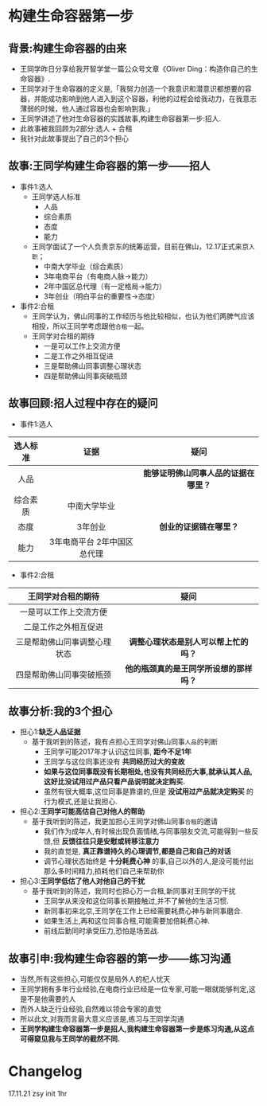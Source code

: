 # 构建生命容器第一步

## 背景:构建生命容器的由来
- 王同学昨日分享给我开智学堂一篇公众号文章《Oliver Ding：构造你自己的生命容器》.
- 王同学对于生命容器的定义是,「我努力创造一个我意识和潜意识都想要的容器，并能成功影响到他人进入到这个容器，利他的过程会给我动力，在我意志薄弱的时候，他人通过容器也会影响到我.」
- 王同学讲述了他对生命容器的实践故事,构建生命容器第一步:招人.
- 此故事被我回顾为2部分:选人 + 合租
- 我针对此故事提出了自己的3个担心

## 故事:王同学构建生命容器的第一步——招人
- 事件1:选人
    + 王同学选人标准
        * 人品
        * 综合素质
        * 态度
        * 能力
    + 王同学面试了一个人负责京东的统筹运营，目前在佛山，12.17正式来京`入职`；
        * 中南大学毕业（综合素质）
        * 3年电商平台（有电商人脉->能力）
        * 2年中国区总代理（有一定格局->能力）
        * 3年创业（明白平台的重要性->态度）
- 事件2:合租
    + 王同学认为，佛山同事的工作经历与他比较相似，也认为他们两脾气应该相投，所以王同学考虑跟他`合租`一起。
    + 王同学对合租的期待
        * 一是可以工作上交流方便
        * 二是工作之外相互促进
        * 三是帮助佛山同事调整心理状态
        * 四是帮助佛山同事突破瓶颈

## 故事回顾:招人过程中存在的疑问
- 事件1:选人

**选人标准**|**证据**|**疑问**
:-----:|:-----:|:-----:
人品| |**能够证明佛山同事人品的证据在哪里？**
综合素质|中南大学毕业| 
态度|3年创业|**创业的证据链在哪里？**
能力|3年电商平台 2年中国区总代理| 
 
 - 事件2:合租

**王同学对合租的期待**|**疑问**
:-----:|:-----:
一是可以工作上交流方便| 
二是工作之外相互促进| 
三是帮助佛山同事调整心理状态|**调整心理状态是别人可以帮上忙的吗？**
四是帮助佛山同事突破瓶颈|**他的瓶颈真的是王同学所设想的那样吗？**

## 故事分析:我的3个担心
- 担心1:**缺乏人品证据**
    + 基于我听到的陈述，我有点担心王同学对佛山同事`人品`的判断
        * 王同学可能2017年才认识这位同事, **距今不足1年**
        * 王同学与这位同事还没有 **共同经历过大的变故**
        * **如果与这位同事既没有长期相处,也没有共同经历大事,就承认其人品,这好比没试用过产品只看产品说明就决定购买.**
        * 虽然有很大概率,这位同事是靠谱的,但是 **没试用过产品就决定购买** 的行为模式,还是让我担心.
- 担心2:**王同学可能高估自己对他人的帮助**
    + 基于我听到的陈述，我更加担心王同学对佛山同事`合租`的邀请
        * 我们作为成年人,有时候出现负面情绪,与同事朋友交流,可能得到一些反馈,但 **反馈往往只是安慰或转移注意力** 
        * 我的直觉是, **真正靠谱持久的心理调节,都是自己和自己的对话**
        * 调节心理状态始终是 **十分耗费心神** 的事,自己以外的人,是没可能付出那么多时间精力,损耗他们自己来帮助你
- 担心3:**王同学低估了他人对他自己的干扰**
    + 基于我听到的陈述，我同时也担心万一合租,新同事对王同学的干扰
        * 王同学从来没和这位同事长期接触过,并不了解他的生活习惯.
        * 新同事初来北京,王同学在工作上已经需要耗费心神与新同事磨合.
        * 如果生活上,再和这位同事合租,可能需要加倍耗费心神.
        * 前线后勤同时承受压力,恐怕是场苦战.
     
## 故事引申:我构建生命容器的第一步——练习沟通
- 当然,所有这些担心,可能仅仅是局外人的杞人忧天
- 王同学拥有多年行业经验,在电商行业已经是一位专家,可能一眼就能够判定,这是不是他需要的人
- 而外人缺乏行业经验,自然难以领会专家的直觉
- 所以此文,对我而言最大意义应该是,练习与王同学沟通
- **王同学构建生命容器第一步是招人,我构建生命容器第一步是练习沟通,从这点可得窥见我与王同学的截然不同.**

# Changelog
17.11.21 zsy init 1hr
